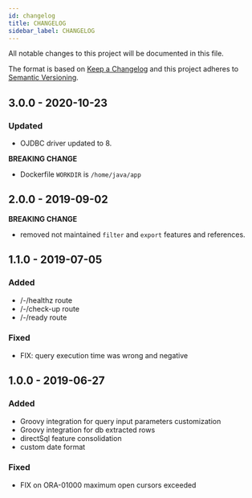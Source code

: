 ```yaml
---
id: changelog
title: CHANGELOG
sidebar_label: CHANGELOG
---
```

All notable changes to this project will be documented in this file.

The format is based on [Keep a Changelog](http://keepachangelog.com/en/1.0.0/)
and this project adheres to [Semantic Versioning](http://semver.org/spec/v2.0.0.html).

## 3.0.0 - 2020-10-23

### Updated

- OJDBC driver updated to 8.

**BREAKING CHANGE**

- Dockerfile `WORKDIR` is `/home/java/app`

## 2.0.0 - 2019-09-02

**BREAKING CHANGE**

- removed not maintained `filter` and `export` features and references.

## 1.1.0 - 2019-07-05
### Added
- /-/healthz route
- /-/check-up route
- /-/ready route
### Fixed
- FIX: query execution time was wrong and negative
## 1.0.0 - 2019-06-27
### Added
- Groovy integration for query input parameters customization
- Groovy integration for db extracted rows
- directSql feature consolidation
- custom date format
### Fixed
- FIX on ORA-01000 maximum open cursors exceeded
